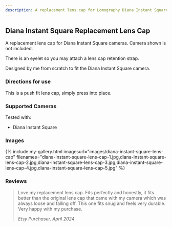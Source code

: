```yaml
---
description: A replacement lens cap for Lomography Diana Instant Square cameras.
---
```

## Diana Instant Square Replacement Lens Cap
A replacement lens cap for Diana Instant Square cameras. Camera shown is not included.

There is an eyelet so you may attach a lens cap retention strap.

Designed by me from scratch to fit the Diana Instant Square camera.

### Directions for use
This is a push fit lens cap, simply press into place.

### Supported Cameras
Tested with:
- Diana Instant Square

### Images
{% include my-gallery.html imagesurl="images/diana-instant-square-lens-cap"
   filenames="diana-instant-square-lens-cap-1.jpg,diana-instant-square-lens-cap-2.jpg,diana-instant-square-lens-cap-3.jpg,diana-instant-square-lens-cap-4.jpg,diana-instant-square-lens-cap-5.jpg" %}

### Reviews

> Love my replacement lens cap. Fits perfectly and honestly, it fits better than the original lens cap that came with my camera which was always loose and falling off. This one fits snug and feels very durable. Very happy with my purchase.
>
> *Etsy Purchaser, April 2024*
